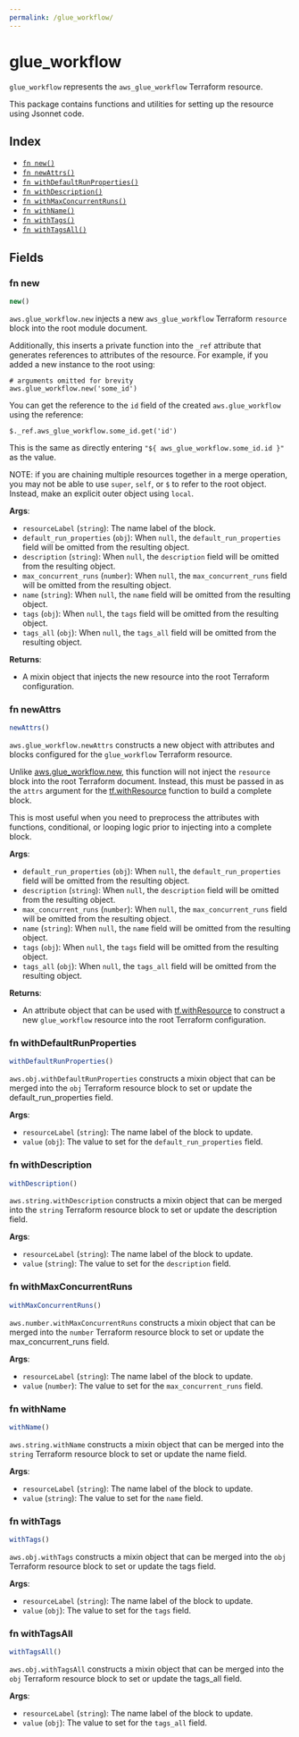 ```yaml
---
permalink: /glue_workflow/
---
```


# glue_workflow

`glue_workflow` represents the `aws_glue_workflow` Terraform resource.



This package contains functions and utilities for setting up the resource using Jsonnet code.


## Index

* [`fn new()`](#fn-new)
* [`fn newAttrs()`](#fn-newattrs)
* [`fn withDefaultRunProperties()`](#fn-withdefaultrunproperties)
* [`fn withDescription()`](#fn-withdescription)
* [`fn withMaxConcurrentRuns()`](#fn-withmaxconcurrentruns)
* [`fn withName()`](#fn-withname)
* [`fn withTags()`](#fn-withtags)
* [`fn withTagsAll()`](#fn-withtagsall)

## Fields

### fn new

```ts
new()
```


`aws.glue_workflow.new` injects a new `aws_glue_workflow` Terraform `resource`
block into the root module document.

Additionally, this inserts a private function into the `_ref` attribute that generates references to attributes of the
resource. For example, if you added a new instance to the root using:

    # arguments omitted for brevity
    aws.glue_workflow.new('some_id')

You can get the reference to the `id` field of the created `aws.glue_workflow` using the reference:

    $._ref.aws_glue_workflow.some_id.get('id')

This is the same as directly entering `"${ aws_glue_workflow.some_id.id }"` as the value.

NOTE: if you are chaining multiple resources together in a merge operation, you may not be able to use `super`, `self`,
or `$` to refer to the root object. Instead, make an explicit outer object using `local`.

**Args**:
  - `resourceLabel` (`string`): The name label of the block.
  - `default_run_properties` (`obj`):  When `null`, the `default_run_properties` field will be omitted from the resulting object.
  - `description` (`string`):  When `null`, the `description` field will be omitted from the resulting object.
  - `max_concurrent_runs` (`number`):  When `null`, the `max_concurrent_runs` field will be omitted from the resulting object.
  - `name` (`string`):  When `null`, the `name` field will be omitted from the resulting object.
  - `tags` (`obj`):  When `null`, the `tags` field will be omitted from the resulting object.
  - `tags_all` (`obj`):  When `null`, the `tags_all` field will be omitted from the resulting object.

**Returns**:
- A mixin object that injects the new resource into the root Terraform configuration.


### fn newAttrs

```ts
newAttrs()
```


`aws.glue_workflow.newAttrs` constructs a new object with attributes and blocks configured for the `glue_workflow`
Terraform resource.

Unlike [aws.glue_workflow.new](#fn-glue_workflownew), this function will not inject the `resource`
block into the root Terraform document. Instead, this must be passed in as the `attrs` argument for the
[tf.withResource](https://github.com/tf-libsonnet/core/tree/main/docs#fn-withresource) function to build a complete block.

This is most useful when you need to preprocess the attributes with functions, conditional, or looping logic prior to
injecting into a complete block.

**Args**:
  - `default_run_properties` (`obj`):  When `null`, the `default_run_properties` field will be omitted from the resulting object.
  - `description` (`string`):  When `null`, the `description` field will be omitted from the resulting object.
  - `max_concurrent_runs` (`number`):  When `null`, the `max_concurrent_runs` field will be omitted from the resulting object.
  - `name` (`string`):  When `null`, the `name` field will be omitted from the resulting object.
  - `tags` (`obj`):  When `null`, the `tags` field will be omitted from the resulting object.
  - `tags_all` (`obj`):  When `null`, the `tags_all` field will be omitted from the resulting object.

**Returns**:
  - An attribute object that can be used with [tf.withResource](https://github.com/tf-libsonnet/core/tree/main/docs#fn-withresource) to construct a new `glue_workflow` resource into the root Terraform configuration.


### fn withDefaultRunProperties

```ts
withDefaultRunProperties()
```

`aws.obj.withDefaultRunProperties` constructs a mixin object that can be merged into the `obj`
Terraform resource block to set or update the default_run_properties field.



**Args**:
  - `resourceLabel` (`string`): The name label of the block to update.
  - `value` (`obj`): The value to set for the `default_run_properties` field.


### fn withDescription

```ts
withDescription()
```

`aws.string.withDescription` constructs a mixin object that can be merged into the `string`
Terraform resource block to set or update the description field.



**Args**:
  - `resourceLabel` (`string`): The name label of the block to update.
  - `value` (`string`): The value to set for the `description` field.


### fn withMaxConcurrentRuns

```ts
withMaxConcurrentRuns()
```

`aws.number.withMaxConcurrentRuns` constructs a mixin object that can be merged into the `number`
Terraform resource block to set or update the max_concurrent_runs field.



**Args**:
  - `resourceLabel` (`string`): The name label of the block to update.
  - `value` (`number`): The value to set for the `max_concurrent_runs` field.


### fn withName

```ts
withName()
```

`aws.string.withName` constructs a mixin object that can be merged into the `string`
Terraform resource block to set or update the name field.



**Args**:
  - `resourceLabel` (`string`): The name label of the block to update.
  - `value` (`string`): The value to set for the `name` field.


### fn withTags

```ts
withTags()
```

`aws.obj.withTags` constructs a mixin object that can be merged into the `obj`
Terraform resource block to set or update the tags field.



**Args**:
  - `resourceLabel` (`string`): The name label of the block to update.
  - `value` (`obj`): The value to set for the `tags` field.


### fn withTagsAll

```ts
withTagsAll()
```

`aws.obj.withTagsAll` constructs a mixin object that can be merged into the `obj`
Terraform resource block to set or update the tags_all field.



**Args**:
  - `resourceLabel` (`string`): The name label of the block to update.
  - `value` (`obj`): The value to set for the `tags_all` field.
